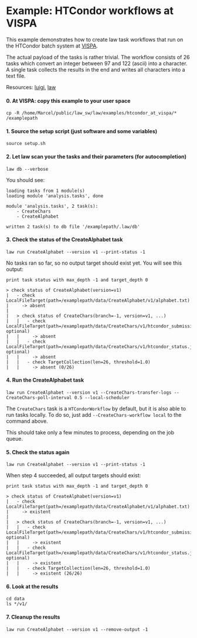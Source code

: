 # Example: HTCondor workflows at VISPA

This example demonstrates how to create law task workflows that run on the HTCondor batch system at [VISPA](https://vispa.physik.rwth-aachen.de/).

The actual payload of the tasks is rather trivial. The workflow consists of 26 tasks which convert an integer between 97 and 122 (ascii) into a character. A single task collects the results in the end and writes all characters into a text file.

Resources: [luigi](http://luigi.readthedocs.io/en/stable), [law](http://law.readthedocs.io/en/latest)


#### 0. At VISPA: copy this example to your user space

```shell
cp -R /home/Marcel/public/law_sw/law/examples/htcondor_at_vispa/* /examplepath
```


#### 1. Source the setup script (just software and some variables)

```shell
source setup.sh
```


#### 2. Let law scan your the tasks and their parameters (for autocompletion)

```shell
law db --verbose
```

You should see:

```shell
loading tasks from 1 module(s)
loading module 'analysis.tasks', done

module 'analysis.tasks', 2 task(s):
    - CreateChars
    - CreateAlphabet

written 2 task(s) to db file '/examplepath/.law/db'
```


#### 3. Check the status of the CreateAlphabet task

```shell
law run CreateAlphabet --version v1 --print-status -1
```

No tasks ran so far, so no output target should exist yet. You will see this output:

```shell
print task status with max_depth -1 and target_depth 0

> check status of CreateAlphabet(version=v1)
|   - check LocalFileTarget(path=/examplepath/data/CreateAlphabet/v1/alphabet.txt)
|     -> absent
|
|   > check status of CreateChars(branch=-1, version=v1, ...)
|   |   - check LocalFileTarget(path=/examplepath/data/CreateChars/v1/htcondor_submission.json, optional)
|   |     -> absent
|   |   - check LocalFileTarget(path=/examplepath/data/CreateChars/v1/htcondor_status.json, optional)
|   |     -> absent
|   |   - check TargetCollection(len=26, threshold=1.0)
|   |     -> absent (0/26)
```


#### 4. Run the CreateAlphabet task


```shell
law run CreateAlphabet --version v1 --CreateChars-transfer-logs --CreateChars-poll-interval 0.5 --local-scheduler
```

The ``CreateChars`` task is a ``HTCondorWorkflow`` by default, but it is also able to run tasks locally. To do so, just add ``--CreateChars-workflow local`` to the command above.

This should take only a few minutes to process, depending on the job queue.


#### 5. Check the status again

```shell
law run CreateAlphabet --version v1 --print-status -1
```

When step 4 succeeded, all output targets should exist:

```shell
print task status with max_depth -1 and target_depth 0

> check status of CreateAlphabet(version=v1)
|   - check LocalFileTarget(path=/examplepath/data/CreateAlphabet/v1/alphabet.txt)
|     -> existent
|
|   > check status of CreateChars(branch=-1, version=v1, ...)
|   |   - check LocalFileTarget(path=/examplepath/data/CreateChars/v1/htcondor_submission.json, optional)
|   |     -> existent
|   |   - check LocalFileTarget(path=/examplepath/data/CreateChars/v1/htcondor_status.json, optional)
|   |     -> existent
|   |   - check TargetCollection(len=26, threshold=1.0)
|   |     -> existent (26/26)
```


#### 6. Look at the results

```shell
cd data
ls */v1/
```


#### 7. Cleanup the results

```shell
law run CreateAlphabet --version v1 --remove-output -1
```
